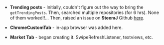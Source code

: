 * **Trending posts** - Initially, couldn't figure out the way to bring the ```getTrendingPosts```. 
      Then, searched multiple repositories (for 6 hrs). None of them worked!!...
      Then, raised an issue on **SteemJ** Github [here](https://github.com/marvin-we/steem-java-api-wrapper/issues/220).
      
* **ChromeCustomTab** - in-app browser was added here.

* **Market Tab** - began creating it. SwipeRefreshListener, textviews, etc.



